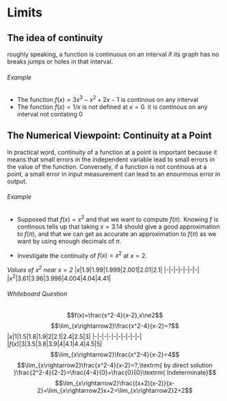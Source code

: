 # Limits

## The idea of continuity
roughly speaking, a function is continuous on an interval if its graph has no breaks jumps or holes in that interval.
###### Example
- The function $f(x)=3x^3-x^2+2x-1$ is continous on any interval
- The function $f(x)=1/x$ is not defined at $x=0$. it is continous on any interval not contating 0
## The Numerical Viewpoint: Continuity at a Point
In practical word, continuity of a function at a point is important because it means that small errors in the independent variable lead to small errors in the value of the function. Conversely, if a function is not continous at a point, a small error in input measurement can lead to an enourmous error in output.
###### Example
- Supposed that $f(x)=x^2$ and that we want to compute $f(\pi)$. Knowing $f$ is continous tells up that taking $x=3.14$ should give a good approximation to $f(\pi)$, and that we can get as accurate an approximation to $f(\pi)$ as we want by using enough decimals of $\pi$.

- Investigate the continuity of $f(x)=x^2$ at $x=2$.

_Values of $x^2$ near $x=2$_
|$x$|$1.9$|$1.99$|$1.999$|$2.001$|$2.01$|$2.1$|
|-|-|-|-|-|-|-|
|$x^2$|$3.61$|$3.96$|$3.996$|$4.004$|$4.04$|$4.41$|

###### Whiteboard Question
$$f(x)=\frac{x^2-4}{x-2},x\ne2$$
$$\lim_{x\rightarrow2}\frac{x^2-4}{x-2}=?$$
|$x$|$1$|$1.5$|$1.8$|$1.9$|$2$|$2.1$|$2.4$|$2.5$|$3$|
|-|-|-|-|-|-|-|-|-|-|
|$f(x)$|$3$|$3.5$|$3.8$|$3.9$|$4$|$4.1$|$4.4$|$4.5$|$5$|
$$\lim_{x\rightarrow2}\frac{x^2-4}{x-2}=4$$
$$\lim_{x\rightarrow2}\frac{x^2-4}{x-2}=?,\textrm{ by direct solution }\frac{2^2-4}{2-2}=\frac{4-4}{0}=\frac{0}{0}\textrm{ Indeterminate}$$
$$\lim_{x\rightarrow2}\frac{(x+2)(x-2)}{x-2}=\lim_{x\rightarrow2}x+2=\lim_{x\rightarrow2}2+2$$